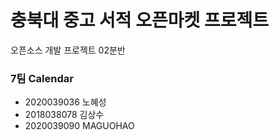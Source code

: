 # 충북대 중고 서적 오픈마켓 프로젝트

오픈소스 개발 프로젝트 02분반

### 7팀 Calendar
* 2020039036 노혜성
* 2018038078 김상수
* 2020039090 MAGUOHAO
